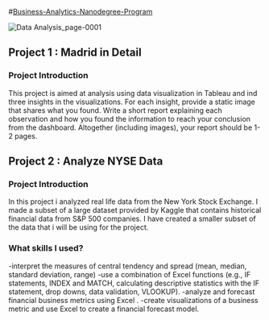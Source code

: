 #[Business-Analytics-Nanodegree-Program](https://classroom.udacity.com/nanodegrees/nd098-mena-fow2/dashboard/overview)

![Data Analysis_page-0001](https://user-images.githubusercontent.com/81582498/113478984-e1d78280-9494-11eb-960b-6c800205fd92.jpg)


## Project 1 : Madrid in Detail

### Project Introduction
This project is aimed at analysis using data visualization in Tableau and ind three insights in the visualizations. For each insight, provide a static image that shares what you found. Write a short report explaining each observation and how you found the information to reach your conclusion from the dashboard. Altogether (including images), your report should be 1-2 pages.



## Project 2 : Analyze NYSE Data

### Project Introduction
In this project i analyzed real life data from the New York Stock Exchange. I made a subset of a large dataset provided by Kaggle that contains historical financial data from S&P 500 companies. I have created a smaller subset of the data that i will be using for the project.

### What skills I used?
-interpret the measures of central tendency and spread (mean, median, standard deviation, range)
-use a combination of Excel functions (e.g., IF statements, INDEX and MATCH, calculating descriptive statistics with the IF statement, drop downs, data validation, VLOOKUP).
-analyze and forecast financial business metrics using Excel .
-create visualizations of a business metric and use Excel to create a financial forecast model.
